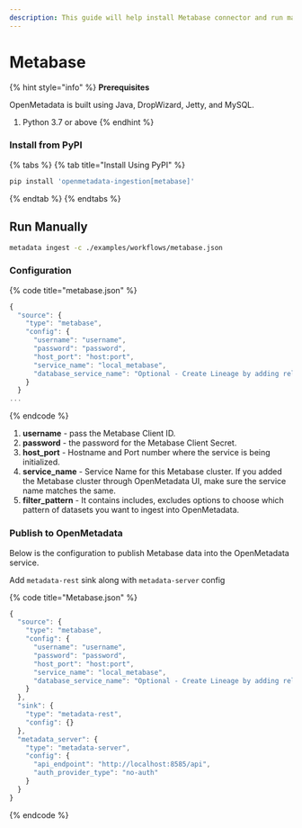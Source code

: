 ```yaml
---
description: This guide will help install Metabase connector and run manually
---
```


# Metabase

{% hint style="info" %}
**Prerequisites**

OpenMetadata is built using Java, DropWizard, Jetty, and MySQL.

1. Python 3.7 or above
   {% endhint %}

### Install from PyPI

{% tabs %}
{% tab title="Install Using PyPI" %}
```bash
pip install 'openmetadata-ingestion[metabase]'
```
{% endtab %}
{% endtabs %}

## Run Manually

```bash
metadata ingest -c ./examples/workflows/metabase.json
```

### Configuration

{% code title="metabase.json" %}
```javascript
{
  "source": {
    "type": "metabase",
    "config": {
      "username": "username",
      "password": "password",
      "host_port": "host:port",
      "service_name": "local_metabase",
      "database_service_name": "Optional - Create Lineage by adding relevant Database Service Name"
    }
  }
...
```
{% endcode %}

1. **username** - pass the Metabase Client ID.
2. **password** - the password for the Metabase Client Secret.
3. **host\_port** - Hostname and Port number where the service is being initialized.
4. **service\_name** - Service Name for this Metabase cluster. If you added the Metabase cluster through OpenMetadata UI, make sure the service name matches the same.
5. **filter\_pattern** - It contains includes, excludes options to choose which pattern of datasets you want to ingest into OpenMetadata.

### Publish to OpenMetadata

Below is the configuration to publish Metabase data into the OpenMetadata service.

Add `metadata-rest` sink along with `metadata-server` config

{% code title="Metabase.json" %}
```javascript
{
  "source": {
    "type": "metabase",
    "config": {
      "username": "username",
      "password": "password",
      "host_port": "host:port",
      "service_name": "local_metabase",
      "database_service_name": "Optional - Create Lineage by adding relevant Database Service Name"
    }
  },
  "sink": {
    "type": "metadata-rest",
    "config": {}
  },
  "metadata_server": {
    "type": "metadata-server",
    "config": {
      "api_endpoint": "http://localhost:8585/api",
      "auth_provider_type": "no-auth"
    }
  }
}
```
{% endcode %}
